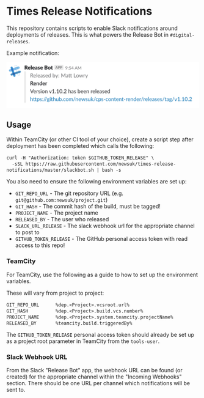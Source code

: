 # Times Release Notifications

This repository contains scripts to enable Slack notifications around
deployments of releases.  This is what powers the Release Bot in
`#digital-releases`.

Example notification:

![example](doc/example.png "example")


## Usage

Within TeamCity (or other CI tool of your choice), create a script step after
deployment has been completed which calls the following:

```
curl -H "Authorization: token $GITHUB_TOKEN_RELEASE" \
  -sSL https://raw.githubusercontent.com/newsuk/times-release-notifications/master/slackbot.sh | bash -s
```

You also need to ensure the following environment variables are set up:

* `GIT_REPO_URL` - The git repository URL (e.g. `git@github.com:newsuk/project.git`)
* `GIT_HASH` - The commit hash of the build, must be tagged!
* `PROJECT_NAME` - The project name
* `RELEASED_BY` - The user who released
* `SLACK_URL_RELEASE` - The slack webhook url for the appropriate channel to post to
* `GITHUB_TOKEN_RELEASE` - The GitHub personal access token with read access to this repo!


### TeamCity

For TeamCity, use the following as a guide to how to set up the environment
variables.

These will vary from project to project:

```
GIT_REPO_URL      %dep.<Project>.vcsroot.url%
GIT_HASH          %dep.<Project>.build.vcs.number%
PROJECT_NAME      %dep.<Project>.system.teamcity.projectName%
RELEASED_BY       %teamcity.build.triggeredBy%
```

The `GITHUB_TOKEN_RELEASE` personal access token should already be set up as a
project root parameter in TeamCity from the `tools-user`.


### Slack Webhook URL

From the Slack "Release Bot" app, the webhook URL can be found (or created) for
the appropriate channel within the "Incoming Webhooks" section.  There should
be one URL per channel which notifications will be sent to.
